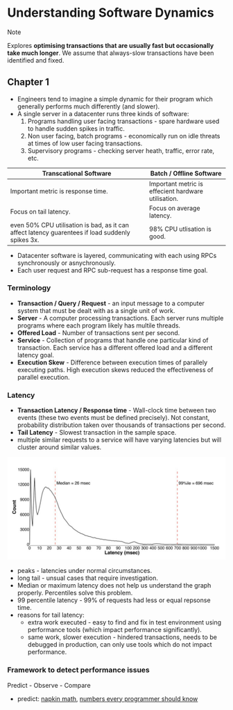 # Understanding Software Dynamics

> [!NOTE]
> Explores **optimising transactions that are usually fast but occasionally take much longer**. We assume that always-slow transactions have been identified and fixed.

## Chapter 1 

* Engineers tend to imagine a simple dynamic for their program which generally performs much differently (and slower). 
* A single server in a datacenter runs three kinds of software: 
  1. Programs handling user facing transactions - spare hardware used to handle sudden spikes in traffic. 
  2. Non user facing, batch programs - economically run on idle threats at times of low user facing transactions. 
  3. Supervisory programs - checking server heath, traffic, error rate, etc.  

|Transcational Software|Batch / Offline Software|
|----|-----|
|Important metric is response time.|Important metric is effecient hardware utilisation.|
|Focus on tail latency.|Focus on average latency.|
|even 50% CPU utilisation is bad, as it can affect latency guarentees if load suddenly spikes 3x.|98% CPU utlisation is good.|

* Datacenter software is layered, communicating with each using RPCs synchronously or asnychronously. 
* Each user request and RPC sub-request has a response time goal. 

### Terminology 

* **Transaction / Query / Request** - an input message to a computer system that must be dealt with as a single unit of work.
* **Server** - A computer processing transactions. Each server runs multiple programs where each program likely has multile threads. 
* **Offered Load** - Number of transactions sent per second. 
* **Service** - Collection of programs that handle one particular kind of transaction. Each service has a different offered load and a different latency goal.
* **Execution Skew** - Difference between execution times of parallely executing paths. High execution skews reduced the effectiveness of parallel execution.

### Latency 

* **Transaction Latency / Response time** - Wall-clock time between two events (these two events must be defined precisely). Not constant, probability distribution taken over thousands of transactions per second.
* **Tail Latency** - Slowest transaction in the sample space.
* multiple similar requests to a service will have varying latencies but will cluster around similar values. 

![Latency Histogram](/books/understanding_software_dynamics/latency_histogram.png "A Latency Histogram.")
* peaks - latencies under normal circumstances. 
* long tail - unsual cases that require investigation. 
* Median or maximum latency does not help us understand the graph properly. Percentiles solve this problem. 
* 99 percentile latency - 99% of requests had less or equal repsonse time. 
* reasons for tail latency: 
    * extra work executed - easy to find and fix in test environment using performance tools (which impact performance significantly). 
    * same work, slower execution - hindered transactions, needs to be debugged in production, can only use tools which do not impact performance. 

### Framework to detect performance issues 

Predict - Observe - Compare

* predict: [napkin math](https://github.com/sirupsen/napkin-math), [numbers every programmer should know](https://colin-scott.github.io/personal_website/research/interactive_latency.html)